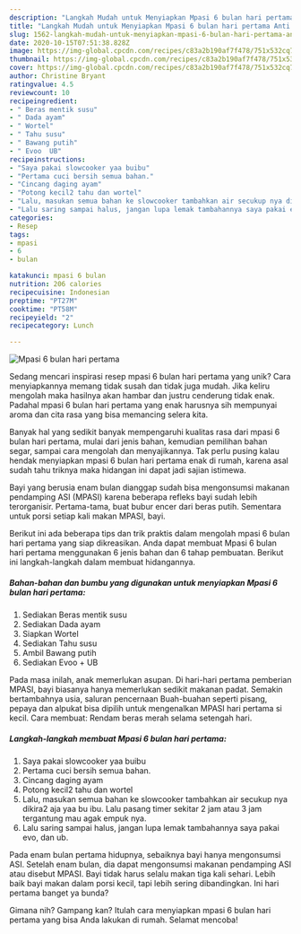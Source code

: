 ```yaml
---
description: "Langkah Mudah untuk Menyiapkan Mpasi 6 bulan hari pertama Anti Gagal"
title: "Langkah Mudah untuk Menyiapkan Mpasi 6 bulan hari pertama Anti Gagal"
slug: 1562-langkah-mudah-untuk-menyiapkan-mpasi-6-bulan-hari-pertama-anti-gagal
date: 2020-10-15T07:51:38.828Z
image: https://img-global.cpcdn.com/recipes/c83a2b190af7f478/751x532cq70/mpasi-6-bulan-hari-pertama-foto-resep-utama.jpg
thumbnail: https://img-global.cpcdn.com/recipes/c83a2b190af7f478/751x532cq70/mpasi-6-bulan-hari-pertama-foto-resep-utama.jpg
cover: https://img-global.cpcdn.com/recipes/c83a2b190af7f478/751x532cq70/mpasi-6-bulan-hari-pertama-foto-resep-utama.jpg
author: Christine Bryant
ratingvalue: 4.5
reviewcount: 10
recipeingredient:
- " Beras mentik susu"
- " Dada ayam"
- " Wortel"
- " Tahu susu"
- " Bawang putih"
- " Evoo  UB"
recipeinstructions:
- "Saya pakai slowcooker yaa buibu"
- "Pertama cuci bersih semua bahan."
- "Cincang daging ayam"
- "Potong kecil2 tahu dan wortel"
- "Lalu, masukan semua bahan ke slowcooker tambahkan air secukup nya dikira2 aja yaa bu ibu. Lalu pasang timer sekitar 2 jam atau 3 jam tergantung mau agak empuk nya."
- "Lalu saring sampai halus, jangan lupa lemak tambahannya saya pakai evo, dan ub."
categories:
- Resep
tags:
- mpasi
- 6
- bulan

katakunci: mpasi 6 bulan 
nutrition: 206 calories
recipecuisine: Indonesian
preptime: "PT27M"
cooktime: "PT58M"
recipeyield: "2"
recipecategory: Lunch

---
```



![Mpasi 6 bulan hari pertama](https://img-global.cpcdn.com/recipes/c83a2b190af7f478/751x532cq70/mpasi-6-bulan-hari-pertama-foto-resep-utama.jpg)

Sedang mencari inspirasi resep mpasi 6 bulan hari pertama yang unik? Cara menyiapkannya memang tidak susah dan tidak juga mudah. Jika keliru mengolah maka hasilnya akan hambar dan justru cenderung tidak enak. Padahal mpasi 6 bulan hari pertama yang enak harusnya sih mempunyai aroma dan cita rasa yang bisa memancing selera kita.

Banyak hal yang sedikit banyak mempengaruhi kualitas rasa dari mpasi 6 bulan hari pertama, mulai dari jenis bahan, kemudian pemilihan bahan segar, sampai cara mengolah dan menyajikannya. Tak perlu pusing kalau hendak menyiapkan mpasi 6 bulan hari pertama enak di rumah, karena asal sudah tahu triknya maka hidangan ini dapat jadi sajian istimewa.

Bayi yang berusia enam bulan dianggap sudah bisa mengonsumsi makanan pendamping ASI (MPASI) karena beberapa refleks bayi sudah lebih terorganisir. Pertama-tama, buat bubur encer dari beras putih. Sementara untuk porsi setiap kali makan MPASI, bayi.


Berikut ini ada beberapa tips dan trik praktis dalam mengolah mpasi 6 bulan hari pertama yang siap dikreasikan. Anda dapat membuat Mpasi 6 bulan hari pertama menggunakan 6 jenis bahan dan 6 tahap pembuatan. Berikut ini langkah-langkah dalam membuat hidangannya.

<!--inarticleads1-->

##### Bahan-bahan dan bumbu yang digunakan untuk menyiapkan Mpasi 6 bulan hari pertama:

1. Sediakan  Beras mentik susu
1. Sediakan  Dada ayam
1. Siapkan  Wortel
1. Sediakan  Tahu susu
1. Ambil  Bawang putih
1. Sediakan  Evoo + UB


Pada masa inilah, anak memerlukan asupan. Di hari-hari pertama pemberian MPASI, bayi biasanya hanya memerlukan sedikit makanan padat. Semakin bertambahnya usia, saluran pencernaan Buah-buahan seperti pisang, pepaya dan alpukat bisa dipilih untuk mengenalkan MPASI hari pertama si kecil. Cara membuat: Rendam beras merah selama setengah hari. 

<!--inarticleads2-->

##### Langkah-langkah membuat Mpasi 6 bulan hari pertama:

1. Saya pakai slowcooker yaa buibu
1. Pertama cuci bersih semua bahan.
1. Cincang daging ayam
1. Potong kecil2 tahu dan wortel
1. Lalu, masukan semua bahan ke slowcooker tambahkan air secukup nya dikira2 aja yaa bu ibu. Lalu pasang timer sekitar 2 jam atau 3 jam tergantung mau agak empuk nya.
1. Lalu saring sampai halus, jangan lupa lemak tambahannya saya pakai evo, dan ub.


Pada enam bulan pertama hidupnya, sebaiknya bayi hanya mengonsumsi ASI. Setelah enam bulan, dia dapat mengonsumsi makanan pendamping ASI atau disebut MPASI. Bayi tidak harus selalu makan tiga kali sehari. Lebih baik bayi makan dalam porsi kecil, tapi lebih sering dibandingkan. Ini hari pertama banget ya bunda? 

Gimana nih? Gampang kan? Itulah cara menyiapkan mpasi 6 bulan hari pertama yang bisa Anda lakukan di rumah. Selamat mencoba!
